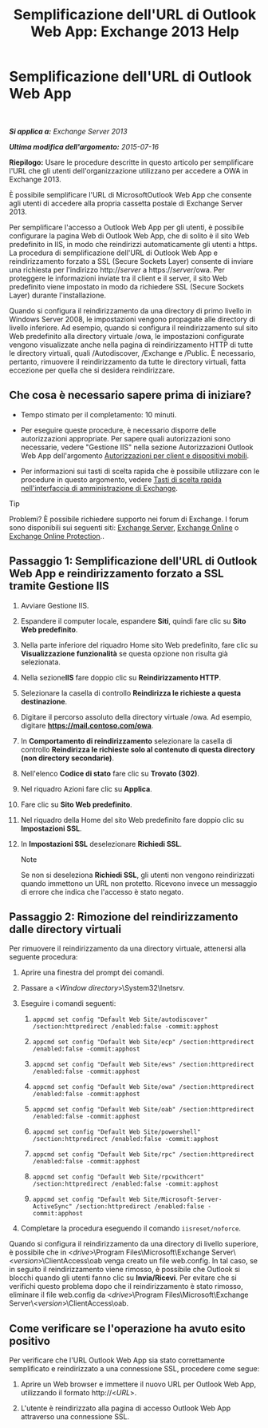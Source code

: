 ﻿---
title: "Semplificazione dell'URL di Outlook Web App: Exchange 2013 Help"
TOCTitle: Semplificazione dell'URL di Outlook Web App
ms:assetid: 5fb6a873-f3cf-4f82-87d1-2ff6e47a0080
ms:mtpsurl: https://technet.microsoft.com/it-it/library/Aa998359(v=EXCHG.150)
ms:contentKeyID: 54652868
ms.date: 05/22/2018
mtps_version: v=EXCHG.150
ms.translationtype: MT
---

# Semplificazione dell'URL di Outlook Web App

 

_**Si applica a:** Exchange Server 2013_

_**Ultima modifica dell'argomento:** 2015-07-16_

**Riepilogo:**  Usare le procedure descritte in questo articolo per semplificare l'URL che gli utenti dell'organizzazione utilizzano per accedere a OWA in Exchange 2013.

È possibile semplificare l'URL di MicrosoftOutlook Web App che consente agli utenti di accedere alla propria cassetta postale di Exchange Server 2013.

Per semplificare l'accesso a Outlook Web App per gli utenti, è possibile configurare la pagina Web di Outlook Web App, che di solito è il sito Web predefinito in IIS, in modo che reindirizzi automaticamente gli utenti a https. La procedura di semplificazione dell'URL di Outlook Web App e reindirizzamento forzato a SSL (Secure Sockets Layer) consente di inviare una richiesta per l'indirizzo http://*server* a https://*server*/owa. Per proteggere le informazioni inviate tra il client e il server, il sito Web predefinito viene impostato in modo da richiedere SSL (Secure Sockets Layer) durante l'installazione.

Quando si configura il reindirizzamento da una directory di primo livello in Windows Server 2008, le impostazioni vengono propagate alle directory di livello inferiore. Ad esempio, quando si configura il reindirizzamento sul sito Web predefinito alla directory virtuale /owa, le impostazioni configurate vengono visualizzate anche nella pagina di reindirizzamento HTTP di tutte le directory virtuali, quali /Autodiscover, /Exchange e /Public. È necessario, pertanto, rimuovere il reindirizzamento da tutte le directory virtuali, fatta eccezione per quella che si desidera reindirizzare.

## Che cosa è necessario sapere prima di iniziare?

  - Tempo stimato per il completamento: 10 minuti.

  - Per eseguire queste procedure, è necessario disporre delle autorizzazioni appropriate. Per sapere quali autorizzazioni sono necessarie, vedere "Gestione IIS" nella sezione Autorizzazioni Outlook Web App dell'argomento [Autorizzazioni per client e dispositivi mobili](clients-and-mobile-devices-permissions-exchange-2013-help.md).

  - Per informazioni sui tasti di scelta rapida che è possibile utilizzare con le procedure in questo argomento, vedere [Tasti di scelta rapida nell'interfaccia di amministrazione di Exchange](keyboard-shortcuts-in-the-exchange-admin-center-exchange-online-protection-help.md).


> [!TIP]
> Problemi? È possibile richiedere supporto nei forum di Exchange. I forum sono disponibili sui seguenti siti: <A href="https://go.microsoft.com/fwlink/p/?linkid=60612">Exchange Server</A>, <A href="https://go.microsoft.com/fwlink/p/?linkid=267542">Exchange Online</A> o <A href="https://go.microsoft.com/fwlink/p/?linkid=285351">Exchange Online Protection</A>..



## Passaggio 1: Semplificazione dell'URL di Outlook Web App e reindirizzamento forzato a SSL tramite Gestione IIS

1.  Avviare Gestione IIS.

2.  Espandere il computer locale, espandere **Siti**, quindi fare clic su **Sito Web predefinito**.

3.  Nella parte inferiore del riquadro Home sito Web predefinito, fare clic su **Visualizzazione funzionalità** se questa opzione non risulta già selezionata.

4.  Nella sezione**IIS** fare doppio clic su **Reindirizzamento HTTP**.

5.  Selezionare la casella di controllo **Reindirizza le richieste a questa destinazione**.

6.  Digitare il percorso assoluto della directory virtuale /owa. Ad esempio, digitare **https://mail.contoso.com/owa**.

7.  In **Comportamento di reindirizzamento** selezionare la casella di controllo **Reindirizza le richieste solo al contenuto di questa directory (non directory secondarie)**.

8.  Nell'elenco **Codice di stato** fare clic su **Trovato (302)**.

9.  Nel riquadro Azioni fare clic su **Applica**.

10. Fare clic su **Sito Web predefinito**.

11. Nel riquadro della Home del sito Web predefinito fare doppio clic su **Impostazioni SSL**.

12. In **Impostazioni SSL** deselezionare **Richiedi SSL**.
    

    > [!NOTE]
    > Se non si deseleziona <STRONG>Richiedi SSL</STRONG>, gli utenti non vengono reindirizzati quando immettono un URL non protetto. Ricevono invece un messaggio di errore che indica che l'accesso è stato negato.



## Passaggio 2: Rimozione del reindirizzamento dalle directory virtuali

Per rimuovere il reindirizzamento da una directory virtuale, attenersi alla seguente procedura:

1.  Aprire una finestra del prompt dei comandi.

2.  Passare a \<*Window directory*\>\\System32\\Inetsrv.

3.  Eseguire i comandi seguenti:
    
    1.  `appcmd set config "Default Web Site/autodiscover" /section:httpredirect /enabled:false -commit:apphost`
    
    2.  `appcmd set config "Default Web Site/ecp" /section:httpredirect /enabled:false -commit:apphost`
    
    3.  `appcmd set config "Default Web Site/ews" /section:httpredirect /enabled:false -commit:apphost`
    
    4.  `appcmd set config "Default Web Site/owa" /section:httpredirect /enabled:false -commit:apphost`
    
    5.  `appcmd set config "Default Web Site/oab" /section:httpredirect /enabled:false -commit:apphost`
    
    6.  `appcmd set config "Default Web Site/powershell" /section:httpredirect /enabled:false -commit:apphost`
    
    7.  `appcmd set config "Default Web Site/rpc" /section:httpredirect /enabled:false -commit:apphost`
    
    8.  `appcmd set config "Default Web Site/rpcwithcert" /section:httpredirect /enabled:false -commit:apphost`
    
    9.  `appcmd set config "Default Web Site/Microsoft-Server-ActiveSync" /section:httpredirect /enabled:false -commit:apphost`

4.  Completare la procedura eseguendo il comando `iisreset/noforce`.

Quando si configura il reindirizzamento da una directory di livello superiore, è possibile che in \<*drive*\>\\Program Files\\Microsoft\\Exchange Server\\\<*version*\>\\ClientAccess\\oab venga creato un file web.config. In tal caso, se in seguito il reindirizzamento viene rimosso, è possibile che Outlook si blocchi quando gli utenti fanno clic su **Invia/Ricevi**. Per evitare che si verifichi questo problema dopo che il reindirizzamento è stato rimosso, eliminare il file web.config da \<*drive*\>\\Program Files\\Microsoft\\Exchange Server\\\<*version*\>\\ClientAccess\\oab.

## Come verificare se l'operazione ha avuto esito positivo

Per verificare che l'URL Outlook Web App sia stato correttamente semplificato e reindirizzato a una connessione SSL, procedere come segue:

1.  Aprire un Web browser e immettere il nuovo URL per Outlook Web App, utilizzando il formato http://\<*URL*\>.

2.  L'utente è reindirizzato alla pagina di accesso Outlook Web App attraverso una connessione SSL.

